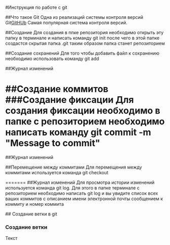 #Инструкция по работе с git

##Что такое Git
Одна из реализаций системы контроля версий *Git*[GitHUb](https://github.com)
Самая популярная система контроля версий.


##Создание
Для создания в ппке репозитория необходимо открыть эту папку в терминале и написать команду git init после чего в этой папке создастся скрытая папка .git таким образом папка станет репозиторием

##Создание сохранений
Для того чтобы добавить файл к сохранению необходимо использовать команду git add

##Журнал изменений


##Создание коммитов
###Создание фиксации
Для создания фиксации необходимо в папке с репозиторием необходимо написать команду git commit -m "Message to commit"
=======
##Журнал изменений

##Перемещение между коммитами
Для перемещения между коммитами используется команда git checkout

=======
##Журнал изменений
Для просмотра истории изменений используется команда git log. Для этого в папке терминале с репозиторием необходимо написать git log и вы увидите список всех ваших коммитов с описанием имени электронной почты сообщением к коммиту и номер коммита

## Создание ветки в git
### Создание ветки
Текст
